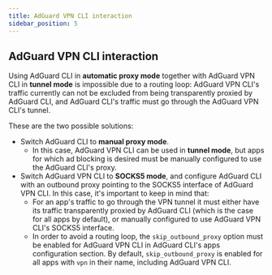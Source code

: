 ```yaml
---
title: AdGuard VPN CLI interaction
sidebar_position: 5
---
```


## AdGuard VPN CLI interaction

Using AdGuard CLI in **automatic proxy mode** together with AdGuard VPN CLI in **tunnel mode** is impossible due to a routing loop: AdGuard VPN CLI's traffic currently can not be excluded from being transparently proxied by AdGuard CLI, and AdGuard CLI's traffic must go through the AdGuard VPN CLI's tunnel.

These are the two possible solutions:

- Switch AdGuard CLI to **manual proxy mode**.
  - In this case, AdGuard VPN CLI can be used in **tunnel mode**, but apps for which ad blocking is desired must be manually configured to use the AdGuard CLI's proxy.
- Switch AdGuard VPN CLI to **SOCKS5 mode**, and configure AdGuard CLI with an outbound proxy pointing to the SOCKS5 interface of AdGuard VPN CLI. In this case, it's important to keep in mind that:
  - For an app's traffic to go through the VPN tunnel it must either have its traffic transparently proxied by AdGuard CLI (which is the case for all apps by default), or manually configured to use AdGuard VPN CLI's SOCKS5 interface.
  - In order to avoid a routing loop, the `skip_outbound_proxy` option must be enabled for AdGuard VPN CLI in AdGuard CLI's apps configuration section. By default, `skip_outbound_proxy` is enabled for all apps with `vpn` in their name, including AdGuard VPN CLI.
